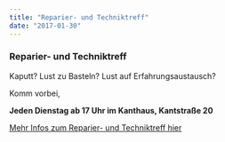 ```yaml
---
title: "Reparier- und Techniktreff"
date: "2017-01-30"
---
```


### Reparier- und Techniktreff

Kaputt? Lust zu Basteln? Lust auf Erfahrungsaustausch?

Komm vorbei,

**Jeden Dienstag ab 17 Uhr im Kanthaus, Kantstraße 20**

[Mehr Infos zum Reparier- und Techniktreff hier](../../about/repaircafe)
